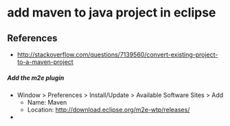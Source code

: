 # add maven to java project in eclipse

## References
* http://stackoverflow.com/questions/7139560/convert-existing-project-to-a-maven-project

##### Add the m2e plugin
* Window > Preferences > Install/Update > Available Software Sites > Add
  * Name: Maven
  * Location: http://download.eclipse.org/m2e-wtp/releases/
* 
